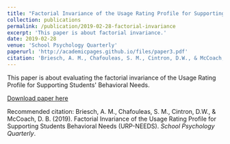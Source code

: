 ```yaml
---
title: "Factorial Invariance of the Usage Rating Profile for Supporting Students' Behavioral Needs (URP-NEEDS)"
collection: publications
permalink: /publication/2019-02-28-factorial-invariance
excerpt: 'This paper is about factorial invariance.'
date: 2019-02-28
venue: 'School Psychology Quarterly'
paperurl: 'http://academicpages.github.io/files/paper3.pdf'
citation: 'Briesch, A. M., Chafouleas, S. M., Cintron, D.W., & McCoach, D. B. (2019). Factorial Invariance of the Usage Rating Profile for Supporting Students Behavioral Needs (URP-NEEDS). <i>School Psychology Quarterly</i>.'
---
```

This paper is about evaluating the factorial invariance of the Usage Rating Profile for Supporting Students' Behavioral Needs.

[Download paper here](https://eric.ed.gov/?id=ED590941)

Recommended citation: Briesch, A. M., Chafouleas, S. M., Cintron, D.W., & McCoach, D. B. (2019). Factorial Invariance of the Usage Rating Profile for Supporting Students Behavioral Needs (URP-NEEDS). <i>School Psychology Quarterly</i>.
